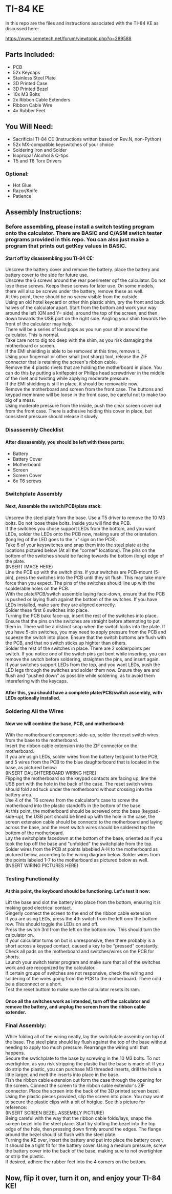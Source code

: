 # TI-84 KE
In this repo are the files and instructions associated with the TI-84 KE as discussed here:

https://www.cemetech.net/forum/viewtopic.php?p=289588


## Parts Included:
* PCB
* 52x Keycaps
* Stainless Steel Plate
* 3D Printed Case
* 3D Printed Bezel
* 10x M3 Bolts
* 2x Ribbon Cable Extenders
* Ribbon Cable Wire
* 4x Rubber Feet

## You Will Need:
* Sacrificial TI-84 CE (Instructions written based on Rev.N, non-Python)
* 52x MX-compatible keyswitches of your choice
* Soldering Iron and Solder
* Isopropal Alcohol & Q-tips
* T5 and T6 Torx Drivers
### Optional:
* Hot Glue
* Razor/Knife
* Patience


## Assembly Instructions:

### Before assembling, please install a switch testing program onto the calculator. There are BASIC and C/ASM switch tester programs provided in this repo. You can also just make a program that prints out getKey values in BASIC.

#### Start off by disassembling you TI-84 CE:

Unscrew the battery cover and remove the battery. place the battery and battery cover to the side for future use.\
Unscrew the 6 screws around the rear poerimeter opf the calculator. Do not lose these screws. Keeps these screws for later use. On some models, there will also be screws under the battery, remove these as well.\
At this point, there should be no screw visible from the outside.\
Using an old hotel keycard or other thin plastic shim, pry the front and back halves of the calculator apart. Start from the bottom and work your way around the left (ON and Y= side), around the top of the screen, and then down towards the USB port on the right side. Angling your shim towards the front of the calculator may help.\
There will be a series of loud pops as you run your shim around the calculator. This is normal.\
Take care not to dig too deep with the shim, as you risk damaging the motherboard or screen.\
If the EMI shielding is able to be removed at this time, remove it.\
Using your fingernail or other small (not sharp) tool, release the ZIF connector that is retaining the screen's ribbon cable.\
Remove the 4 plastic rivets that are holding the motherboard in place. You can do this by putting a knifepoint or Philips head screwdriver in the middle of the rivet and twisting while applying moderate pressure.\
If the EMI shielding is still in place, it should be removable now.\
Remove the motherboard and screen from the front case. The buttons and keypad membrane will be loose in the front case, be careful not to make too big of a mess.\
Using moderate pressure from the inside, push the clear screen cover out from the front case. There is adhesive holding this cover in place, but consistent pressure should release it slowly.

### Disassembly Checklist

#### After dissasembly, you should be left with these parts:
* Battery
* Battery Cover
* Motherboard
* Screen
* Screen Cover
* 6x T6 screws

### Switchplate Assembly

#### Next, Assemble the switch/PCB/plate stack:

Unscrew the steel plate from the base. Use a T5 driver to remove the 10 M3 bolts. Do not loose these bolts. Inside you will find the PCB.\
If the switches you chose support LEDs from the bottom, and you want LEDs, solder the LEDs onto the PCB now, making sure of the orientation (long leg of the LED goes to the '+' sign on the PCB).\
Take 6 of your keyswitches and snap them into the steel plate at the locations pictured below (At all the "corner" locations). The pins on the bottom of the switches should be facing towards the bottom (long) edge of the plate.\
(INSERT IMAGE HERE)\
Line the PCB up with the switch pins. If your switches are PCB-mount (5-pin), press the switches into the PCB until they sit flush. This may take more force than you expect. The pins of the switches should line up with the soplderable holes on the PCB.\
With the plate/PCB/switch assemble laying face-down, ensure that the PCB is pushed or laying flush against the bottom of the switches. If you have LEDs installed, make sure they are aligned correctly.\
Solder these first 6 switches into place.\
Turning the PCB bakc face-up, insert the rest of the switches into place. Ensure that the pins on the switches are straight before attempting to put them in. There will be a distinct snap when the switch locks into the plate. If you have 5-pin switches, you may need to apply pressure from the PCB and squeeze the switch into place. Ensure that the switch bottoms are flush with the PCB, and that no switch sticks up highter than others.\
Solder the rest of the switches in place. There are 2 solderpoints per switch. If you notice one of the switch pins got bent while inserting, you can remove the switch before soldering, straighten the pins, and insert again.\
If your switches support LEDs from the top, and you want LEDs, push the LED legs through the switches and solder them now. Ensure they are and flush and "pushed down" as possible while soldering, as to avoid them interefering with the keycaps.

#### After this, you should have a complete plate/PCB/switch assembly, with LEDs optionally installed.

### Soldering All the Wires

#### Now we will combine the base, PCB, and motherboard:

With the motherboard component-side-up, solder the reset switch wires from the base to the motherboard.\
Insert the ribbon cable extension into the ZIF connector on the motherboard.\
If you are usign LEDs, solder wires from the battery testpoint to the PCB, and 5 wires from the PCB to the blue daughterboard that is located in the base, as pictured below:\
(INSERT DAUGHTERBOARD WIRING HERE)\
Flipping the motherboard so the keypad contacts are facing up, line the USB port with the hole in the back of the case. The reset switch wires should fold and tuck under the motherboard without crossing into the battery area.\
Use 4 of the T6 screws from the calculator's case to screw the motherboard into the plastic standoffs in the bottom of the base.\
At this point, the motherboard should be screwed onto the base (keypad-side-up), the USB port should be lined up with the hole in the case, the screen extension cable should be connectd to the motherboard and laying across the base, and the reset switch wires should be soldered top the bottom of the motherboard.\
Lay the switchplate facedown at the bottom of the base, oriented as if you took the top off the base and "unfolded" the switchplate from the top.
Solder wires from the PCB at points labebled A-H to the motherboard as pictured below, according to the wiring diagram below.
Solder wires from the points labeled 1-7 to the motherboard as pictured below as well.\
(INSERT WIRING PICTURES HERE)

### Testing Functionality

#### At this point, the keyboard should be functioning. Let's test it now:

Lift the base and slot the battery into place from the bottom, ensuring it is making good electrical contact.\
Gingerly connect the screen to the end of the ribbon cable extension\
If you are using LEDs, press the 4th switch from the left onm the bottom row. This should toggle the LEDs on and off.\
Press the switch 3rd from the left on the bottom row. This should turn the calculator on.\
If your calculator turns on but is unresponsive, then there probably is a short across a keypad contact, caused a key to be "pressed" constantly. Check all pads on the motherboard and switches/wires on the PCB for shorts.\
Launch your switch tester program and make sure that all of the switches work and are recognized by the calculator.\
If certain groups of switches are not responsive, check the wiring and soldering of the wires going from the PCB to the motherboard. There cold be a disconnect or a short.\
Test the reset buttom to make sure the calculator resets its ram.

#### Once all the switches work as intended, turn off the calculator and remove the battery, and unplug the screen from the ribbon cable extender.

### Final Assembly:

While folding all of the wiring neatly, lay the switchplate assembly on top of the base. The steel plate should lay flush against the top of the base without needing to apply too much pressure. Rearrange the wiring until that happens.\
Secure the swtichplate to the base by screwing in the 10 M3 bolts. To not overtighten, as you risk stripping the plastic that the base is made of. If you do strip the plastic, you can purchase M3 threaded inserts, drill the hole a little larger, and melt the inserts into place in the base.\
Fish the ribbon cable extension out form the case through the opening for the screen. Connect the screen to the ribbon cable extendor's ZIF connector.
Place the screen into the back of the 3D printed screen bezel. Using the plastic pieces provided, clip the screen into place. You may want to secure the plastic clips with a bit of hotglue. See this picture for reference:\
(INSERT SCREEN BEZEL ASSEMBLY PICTURE)\
Being careful with the way that the ribbon cable folds/lays, snapo the screen bezel into the steel place. Start by slotting the bezel into the top edge of the hole, then pressing down firmly around the edges. The flange around the bezel should sit flush with the steel plate.\
Turning the KE over, insert the battery and put into place the battery cover. It should be a tight fit for the battery cover. Using a medium pressure, screw the battery cover into the back of the base, making sure to not overtighten or strip the plastic.\
If desired, adhere the rubber feet into the 4 corners on the bottom.

## Now, flip it over, turn it on, and enjoy your TI-84 KE!
